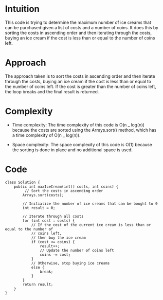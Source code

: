 # Intuition

This code is trying to determine the maximum number of ice creams that can be purchased given a list of costs and a number of coins. It does this by sorting the costs in ascending order and then iterating through the costs, buying an ice cream if the cost is less than or equal to the number of coins left.

# Approach

The approach taken is to sort the costs in ascending order and then iterate through the costs, buying an ice cream if the cost is less than or equal to the number of coins left. If the cost is greater than the number of coins left, the loop breaks and the final result is returned.

# Complexity

- Time complexity:
  The time complexity of this code is O(n _ log(n)) because the costs are sorted using the Arrays.sort() method, which has a time complexity of O(n _ log(n)).

- Space complexity:
  The space complexity of this code is O(1) because the sorting is done in place and no additional space is used.

# Code

```
class Solution {
    public int maxIceCream(int[] costs, int coins) {
         // Sort the costs in ascending order
        Arrays.sort(costs);

        // Initialize the number of ice creams that can be bought to 0
        int result = 0;

        // Iterate through all costs
        for (int cost : costs) {
            // If the cost of the current ice cream is less than or equal to the number of
            // coins left,
            // then buy the ice cream
            if (cost <= coins) {
                result++;
                // Update the number of coins left
                coins -= cost;
            }
            // Otherwise, stop buying ice creams
            else {
                break;
            }
        }
        return result;
    }
}
```
